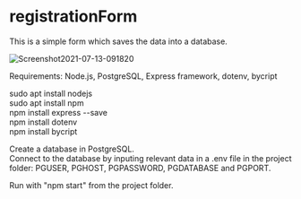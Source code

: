 # registrationForm

This is a simple form which saves the data into a database.<br>

![Screenshot2021-07-13-091820](https://user-images.githubusercontent.com/73026007/125411338-1f19ad80-e3be-11eb-95b8-34c7e931609b.png)

Requirements: Node.js, PostgreSQL, Express framework, dotenv, bycript <br>

sudo apt install nodejs <br>
sudo apt install npm <br>
npm install express --save <br>
npm install dotenv <br>
npm install bycript <br>

Create a database in PostgreSQL. <br>
Connect to the database by inputing relevant data in a .env file in the project folder: PGUSER, PGHOST, PGPASSWORD, PGDATABASE and PGPORT.<br>

Run with "npm start" from the project folder.
